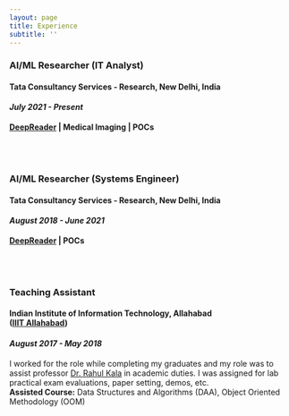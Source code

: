 ```yaml
---
layout: page
title: Experience
subtitle: ''
---
```


### AI/ML Researcher (IT Analyst)
#### **Tata Consultancy Services - Research, New Delhi, India**
#### _July 2021 - Present_

**[DeepReader](https://www.tcs.com/bridging-the-human-machine-divide) | Medical Imaging | POCs** <br>
<br>
<br>
<br>

### AI/ML Researcher (Systems Engineer)
#### **Tata Consultancy Services - Research, New Delhi, India**
#### _August 2018 - June 2021_

**[DeepReader](https://www.tcs.com/bridging-the-human-machine-divide) | POCs** <br>
<br>
<br>
<br>

### Teaching Assistant
#### **Indian Institute of Information Technology, Allahabad<br>([IIIT Allahabad](http://www.iiita.ac.in))**
#### _August 2017 - May 2018_

I worked for the role while completing my graduates and my role was to assist professor [Dr. Rahul Kala](http://rkala.in) in academic duties. I was assigned for lab practical exam evaluations, paper setting, demos, etc. <br>
**Assisted Course:** Data Structures and Algorithms (DAA), Object Oriented Methodology (OOM)<br>
<br>

